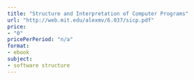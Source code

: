 ```yaml
---
title: "Structure and Interpretation of Computer Programs"
url: "http://web.mit.edu/alexmv/6.037/sicp.pdf"
price: 
- "0"
pricePerPeriod: "n/a"
format: 
- ebook
subject: 
- software structure
---
```

